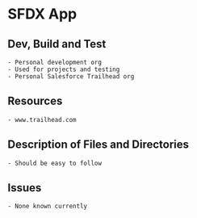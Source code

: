 # SFDX App

## Dev, Build and Test
    - Personal development org
    - Used for projects and testing
    - Personal Salesforce Trailhead org
## Resources
    - www.trailhead.com
## Description of Files and Directories
    - Should be easy to follow
## Issues
    - None known currently